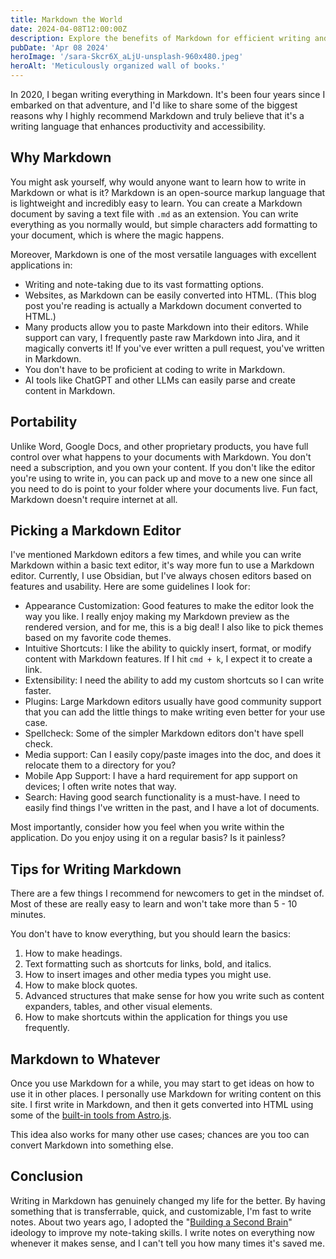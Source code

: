 ```yaml
---
title: Markdown the World
date: 2024-04-08T12:00:00Z
description: Explore the benefits of Markdown for efficient writing and note-taking. Learn about its versatility, portability, and tips for maximizing productivity. Discover how Markdown can revolutionize your content creation process.
pubDate: 'Apr 08 2024'
heroImage: '/sara-Skcr6X_aLjU-unsplash-960x480.jpeg'
heroAlt: 'Meticulously organized wall of books.'
---
```


In 2020, I began writing everything in Markdown. It's been four years since I embarked on that adventure, and I'd like to share some of the biggest reasons why I highly recommend Markdown and truly believe that it's a writing language that enhances productivity and accessibility.

## Why Markdown

You might ask yourself, why would anyone want to learn how to write in Markdown or what is it? Markdown is an open-source markup language that is lightweight and incredibly easy to learn. You can create a Markdown document by saving a text file with `.md` as an extension. You can write everything as you normally would, but simple characters add formatting to your document, which is where the magic happens.

Moreover, Markdown is one of the most versatile languages with excellent applications in:
- Writing and note-taking due to its vast formatting options.
- Websites, as Markdown can be easily converted into HTML. (This blog post you're reading is actually a Markdown document converted to HTML.)
- Many products allow you to paste Markdown into their editors. While support can vary, I frequently paste raw Markdown into Jira, and it magically converts it! If you've ever written a pull request, you've written in Markdown.
- You don't have to be proficient at coding to write in Markdown.
- AI tools like ChatGPT and other LLMs can easily parse and create content in Markdown.

## Portability

Unlike Word, Google Docs, and other proprietary products, you have full control over what happens to your documents with Markdown. You don't need a subscription, and you own your content. If you don't like the editor you're using to write in, you can pack up and move to a new one since all you need to do is point to your folder where your documents live. Fun fact, Markdown doesn't require internet at all.

## Picking a Markdown Editor

I've mentioned Markdown editors a few times, and while you can write Markdown within a basic text editor, it's way more fun to use a Markdown editor. Currently, I use Obsidian, but I've always chosen editors based on features and usability. Here are some guidelines I look for:

- Appearance Customization: Good features to make the editor look the way you like. I really enjoy making my Markdown preview as the rendered version, and for me, this is a big deal! I also like to pick themes based on my favorite code themes.
- Intuitive Shortcuts: I like the ability to quickly insert, format, or modify content with Markdown features. If I hit `cmd + k`, I expect it to create a link.
- Extensibility: I need the ability to add my custom shortcuts so I can write faster.
- Plugins: Large Markdown editors usually have good community support that you can add the little things to make writing even better for your use case.
- Spellcheck: Some of the simpler Markdown editors don't have spell check.
- Media support: Can I easily copy/paste images into the doc, and does it relocate them to a directory for you?
- Mobile App Support: I have a hard requirement for app support on devices; I often write notes that way.
- Search: Having good search functionality is a must-have. I need to easily find things I've written in the past, and I have a lot of documents.

Most importantly, consider how you feel when you write within the application. Do you enjoy using it on a regular basis? Is it painless?

## Tips for Writing Markdown

There are a few things I recommend for newcomers to get in the mindset of. Most of these are really easy to learn and won't take more than 5 - 10 minutes.

You don't have to know everything, but you should learn the basics:
1. How to make headings.
2. Text formatting such as shortcuts for links, bold, and italics.
3. How to insert images and other media types you might use.
4. How to make block quotes.
5. Advanced structures that make sense for how you write such as content expanders, tables, and other visual elements.
6. How to make shortcuts within the application for things you use frequently.

## Markdown to Whatever

Once you use Markdown for a while, you may start to get ideas on how to use it in other places. I personally use Markdown for writing content on this site. I first write in Markdown, and then it gets converted into HTML using some of the [built-in tools from Astro.js](https://docs.astro.build/en/guides/markdown-content/).

This idea also works for many other use cases; chances are you too can convert Markdown into something else.

## Conclusion

Writing in Markdown has genuinely changed my life for the better. By having something that is transferrable, quick, and customizable, I'm fast to write notes. About two years ago, I adopted the "[Building a Second Brain](https://amzn.to/3TPeOCp)" ideology to improve my note-taking skills. I write notes on everything now whenever it makes sense, and I can't tell you how many times it's saved me.
